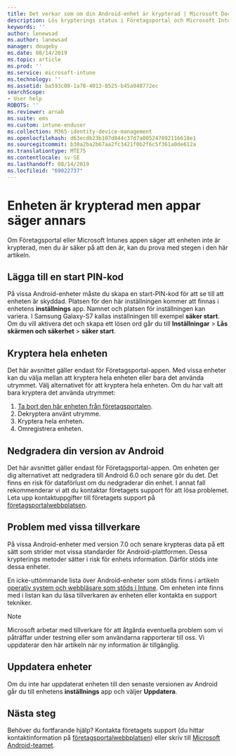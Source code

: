 ```yaml
---
title: Det verkar som om din Android-enhet är krypterad | Microsoft Docs
description: Lös krypterings status i Företagsportal och Microsoft Intune App
keywords: ''
author: lenewsad
ms.author: lanewsad
manager: dougeby
ms.date: 08/14/2019
ms.topic: article
ms.prod: ''
ms.service: microsoft-intune
ms.technology: ''
ms.assetid: ba593c08-1a78-4013-8525-b45a948772ec
searchScope:
- User help
ROBOTS: ''
ms.reviewer: arnab
ms.suite: ems
ms.custom: intune-enduser
ms.collection: M365-identity-device-management
ms.openlocfilehash: d63ecdb23b107d844c37d7a805247092116618e1
ms.sourcegitcommit: b30a2ba2b67aa2fc3421f0b2f6c5f361a0de612a
ms.translationtype: MTE75
ms.contentlocale: sv-SE
ms.lasthandoff: 08/14/2019
ms.locfileid: "69022737"
---
```

# <a name="device-encrypted-but-apps-say-otherwise"></a>Enheten är krypterad men appar säger annars

Om Företagsportal eller Microsoft Intunes appen säger att enheten inte är krypterad, men du är säker på att den är, kan du prova med stegen i den här artikeln.  

## <a name="add-a-startup-pin"></a>Lägga till en start PIN-kod

På vissa Android-enheter måste du skapa en start-PIN-kod för att se till att enheten är skyddad. Platsen för den här inställningen kommer att finnas i enhetens **inställnings** app. Namnet och platsen för inställningen kan variera. I Samsung Galaxy-S7 kallas inställningen till exempel **säker start**. Om du vill aktivera det och skapa ett lösen ord går du till **Inställningar** > **Lås skärmen och säkerhet** > **säker start**.  

## <a name="encrypt-the-entire-device"></a>Kryptera hela enheten

Det här avsnittet gäller endast för Företagsportal-appen. Med vissa enheter kan du välja mellan att kryptera hela enheten eller bara det använda utrymmet. Välj alternativet för att kryptera hela enheten. Om du har valt att bara kryptera det använda utrymmet:

1. [Ta bort den här enheten från företagsportalen](unenroll-your-device-from-intune-android.md).
2. Dekryptera använt utrymme.  
3. Kryptera hela enheten.  
4. Omregistrera enheten.  

## <a name="downgrade-your-version-of-android"></a>Nedgradera din version av Android

Det här avsnittet gäller endast för Företagsportal-appen. Om enheten ger dig alternativet att nedgradera till Android 6.0 och senare gör du det. Det finns en risk för dataförlust om du nedgraderar din enhet. I annat fall rekommenderar vi att du kontaktar företagets support för att lösa problemet. Leta upp kontaktuppgifter till företagets support på [företagsportalwebbplatsen](https://go.microsoft.com/fwlink/?linkid=2010980).  

## <a name="specific-manufacturer-issues"></a>Problem med vissa tillverkare

På vissa Android-enheter med version 7.0 och senare krypteras data på ett sätt som strider mot vissa standarder för Android-plattformen. Dessa krypterings metoder sätter i risk för enhets information. Därför stöds inte dessa enheter. 

En icke-uttömmande lista över Android-enheter som stöds finns i artikeln [operativ system och webbläsare som stöds i Intune](https://docs.microsoft.com/intune/supported-devices-browsers#supported-samsung-knox-standard-devices). Om enheten inte finns med i listan kan du läsa tillverkaren av enheten eller kontakta en support tekniker. 

> [!Note]
> Microsoft arbetar med tillverkare för att åtgärda eventuella problem som vi påträffar under testning eller som användarna rapporterar till oss. Vi uppdaterar den här artikeln när ny information är tillgänglig. 

## <a name="update-devices"></a>Uppdatera enheter   

Om du inte har uppdaterat enheten till den senaste versionen av Android går du till enhetens **inställnings** app och väljer **Uppdatera**.  

## <a name="next-steps"></a>Nästa steg   
Behöver du fortfarande hjälp? Kontakta företagets support (du hittar kontaktinformation på [företagsportalwebbplatsen](https://go.microsoft.com/fwlink/?linkid=2010980)) eller skriv till <a href="mailto:wintunedroidfbk@microsoft.com?subject=I'm having trouble with enrolling my Android device&body=Describe the issue you're experiencing here.">Microsoft Android-teamet</a>.  
